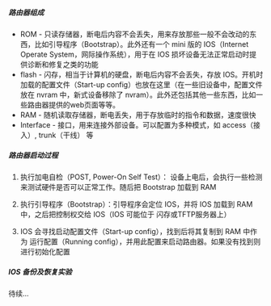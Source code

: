 ##### 路由器组成

- ROM - 只读存储器，断电后内容不会丢失，用来存放那些一般不会改动的东西，比如引导程序（Bootstrap）。此外还有一个 mini 版的 IOS（Internet Operate System，网际操作系统），用于在 IOS 损坏设备无法正常启动时提供诊断和修复之类的功能
- flash - 闪存，相当于计算机的硬盘，断电后内容不会丢失，存放 IOS。开机时加载的配置文件（Start-up config）也放在这里（在一些旧设备中，配置文件放在 nvram 中，新式设备移除了 nvram）。此外还包括其他一些东西，比如一些路由器提供的web页面等等。
- RAM - 随机读取存储器，断电丢失，用于存放临时的指令和数据，速度很快
- Interface - 接口，用来连接外部设备。可以配置为多种模式，如 access（接入）, trunk（干线） 等



##### 路由器启动过程

1. 执行加电自检（POST, Power-On Self Test）： 设备上电后，会执行一些检测来测试硬件是否可以正常工作。随后把 Bootstrap 加载到 RAM

1. 执行引导程序（Bootstrap）：引导程序会定位 IOS，并将 IOS 加载到 RAM 中，之后把控制权交给 IOS（IOS 可能位于 闪存或TFTP服务器上）
2. IOS 会寻找启动配置文件（Start-up config），找到后将其复制到 RAM 中作为 运行配置（Running config），并用此配置来启动路由器。如果没有找到则进行初始化配置



##### IOS 备份及恢复实验

待续...
